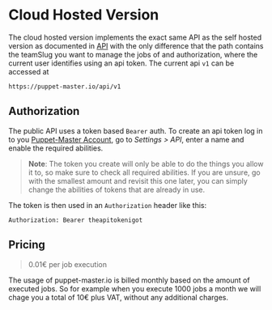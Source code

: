 # Cloud Hosted Version

The cloud hosted version implements the exact same API as the self hosted version as documented in [API](api.md) with the only difference that the path contains the teamSlug you want to manage the jobs of and authorization, where the current user identifies using an api token. The current api `v1` can be accessed at

    https://puppet-master.io/api/v1

## Authorization

The public API uses a token based `Bearer` auth. To create an api token log in to you [Puppet-Master Account](https://puppet-master.io/settings#/api), go to _Settings > API_, enter a name and enable the required abilities.

> **Note**: The token you create will only be able to do the things you allow it to, so make sure to check all required abilities. If you are unsure, go with the smallest amount and revisit this one later, you can simply change the abilities of tokens that are already in use.

The token is then used in an `Authorization` header like this:

    Authorization: Bearer theapitokenigot

## Pricing

> 0.01€ per job execution

The usage of puppet-master.io is billed monthly based on the amount of executed jobs. So for example when you execute 1000 jobs a month we will chage you a total of 10€ plus VAT, without any additional charges.
